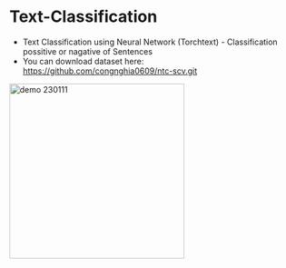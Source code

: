 # Text-Classification
- Text Classification using Neural Network (Torchtext) - Classification possitive or nagative of Sentences
- You can download dataset here: https://github.com/congnghia0609/ntc-scv.git
<img width="308" alt="demo 230111" src="https://github.com/Tanerica/Text-Classification-positive-or-negative-sentence/assets/146361573/b4039f6c-b8a1-47fc-a8d5-0954fe6fb440">
